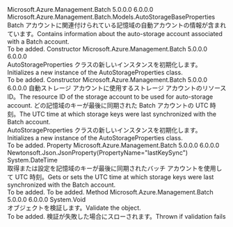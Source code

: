 <Type Name="AutoStorageProperties" FullName="Microsoft.Azure.Management.Batch.Models.AutoStorageProperties">
  <TypeSignature Language="C#" Value="public class AutoStorageProperties : Microsoft.Azure.Management.Batch.Models.AutoStorageBaseProperties" />
  <TypeSignature Language="ILAsm" Value=".class public auto ansi beforefieldinit AutoStorageProperties extends Microsoft.Azure.Management.Batch.Models.AutoStorageBaseProperties" />
  <TypeSignature Language="DocId" Value="T:Microsoft.Azure.Management.Batch.Models.AutoStorageProperties" />
  <TypeSignature Language="VB.NET" Value="Public Class AutoStorageProperties&#xA;Inherits AutoStorageBaseProperties" />
  <TypeSignature Language="F#" Value="type AutoStorageProperties = class&#xA;    inherit AutoStorageBaseProperties" />
  <AssemblyInfo>
    <AssemblyName>Microsoft.Azure.Management.Batch</AssemblyName>
    <AssemblyVersion>5.0.0.0</AssemblyVersion>
    <AssemblyVersion>6.0.0.0</AssemblyVersion>
  </AssemblyInfo>
  <Base>
    <BaseTypeName>Microsoft.Azure.Management.Batch.Models.AutoStorageBaseProperties</BaseTypeName>
  </Base>
  <Interfaces />
  <Docs>
    <summary>
            <span data-ttu-id="9ce5a-101">Batch アカウントに関連付けられている記憶域の自動アカウントの情報が含まれています。</span><span class="sxs-lookup"><span data-stu-id="9ce5a-101">Contains information about the auto-storage account associated with a Batch account.</span></span>
            </summary>
    <remarks>To be added.</remarks>
  </Docs>
  <Members>
    <Member MemberName=".ctor">
      <MemberSignature Language="C#" Value="public AutoStorageProperties ();" />
      <MemberSignature Language="ILAsm" Value=".method public hidebysig specialname rtspecialname instance void .ctor() cil managed" />
      <MemberSignature Language="DocId" Value="M:Microsoft.Azure.Management.Batch.Models.AutoStorageProperties.#ctor" />
      <MemberSignature Language="VB.NET" Value="Public Sub New ()" />
      <MemberType>Constructor</MemberType>
      <AssemblyInfo>
        <AssemblyName>Microsoft.Azure.Management.Batch</AssemblyName>
        <AssemblyVersion>5.0.0.0</AssemblyVersion>
        <AssemblyVersion>6.0.0.0</AssemblyVersion>
      </AssemblyInfo>
      <Parameters />
      <Docs>
        <summary>
            <span data-ttu-id="9ce5a-102">AutoStorageProperties クラスの新しいインスタンスを初期化します。</span><span class="sxs-lookup"><span data-stu-id="9ce5a-102">Initializes a new instance of the AutoStorageProperties class.</span></span>
            </summary>
        <remarks>To be added.</remarks>
      </Docs>
    </Member>
    <Member MemberName=".ctor">
      <MemberSignature Language="C#" Value="public AutoStorageProperties (string storageAccountId, DateTime lastKeySync);" />
      <MemberSignature Language="ILAsm" Value=".method public hidebysig specialname rtspecialname instance void .ctor(string storageAccountId, valuetype System.DateTime lastKeySync) cil managed" />
      <MemberSignature Language="DocId" Value="M:Microsoft.Azure.Management.Batch.Models.AutoStorageProperties.#ctor(System.String,System.DateTime)" />
      <MemberSignature Language="VB.NET" Value="Public Sub New (storageAccountId As String, lastKeySync As DateTime)" />
      <MemberSignature Language="F#" Value="new Microsoft.Azure.Management.Batch.Models.AutoStorageProperties : string * DateTime -&gt; Microsoft.Azure.Management.Batch.Models.AutoStorageProperties" Usage="new Microsoft.Azure.Management.Batch.Models.AutoStorageProperties (storageAccountId, lastKeySync)" />
      <MemberType>Constructor</MemberType>
      <AssemblyInfo>
        <AssemblyName>Microsoft.Azure.Management.Batch</AssemblyName>
        <AssemblyVersion>5.0.0.0</AssemblyVersion>
        <AssemblyVersion>6.0.0.0</AssemblyVersion>
      </AssemblyInfo>
      <Parameters>
        <Parameter Name="storageAccountId" Type="System.String" />
        <Parameter Name="lastKeySync" Type="System.DateTime" />
      </Parameters>
      <Docs>
        <param name="storageAccountId"><span data-ttu-id="9ce5a-103">自動ストレージ アカウントに使用するストレージ アカウントのリソース ID。</span><span class="sxs-lookup"><span data-stu-id="9ce5a-103">The resource ID of the storage account to be used for auto-storage account.</span></span></param>
        <param name="lastKeySync"><span data-ttu-id="9ce5a-104">どの記憶域のキーが最後に同期された Batch アカウントの UTC 時刻。</span><span class="sxs-lookup"><span data-stu-id="9ce5a-104">The UTC time at which storage keys were last synchronized with the Batch account.</span></span></param>
        <summary>
            <span data-ttu-id="9ce5a-105">AutoStorageProperties クラスの新しいインスタンスを初期化します。</span><span class="sxs-lookup"><span data-stu-id="9ce5a-105">Initializes a new instance of the AutoStorageProperties class.</span></span>
            </summary>
        <remarks>To be added.</remarks>
      </Docs>
    </Member>
    <Member MemberName="LastKeySync">
      <MemberSignature Language="C#" Value="public DateTime LastKeySync { get; set; }" />
      <MemberSignature Language="ILAsm" Value=".property instance valuetype System.DateTime LastKeySync" />
      <MemberSignature Language="DocId" Value="P:Microsoft.Azure.Management.Batch.Models.AutoStorageProperties.LastKeySync" />
      <MemberSignature Language="VB.NET" Value="Public Property LastKeySync As DateTime" />
      <MemberSignature Language="F#" Value="member this.LastKeySync : DateTime with get, set" Usage="Microsoft.Azure.Management.Batch.Models.AutoStorageProperties.LastKeySync" />
      <MemberType>Property</MemberType>
      <AssemblyInfo>
        <AssemblyName>Microsoft.Azure.Management.Batch</AssemblyName>
        <AssemblyVersion>5.0.0.0</AssemblyVersion>
        <AssemblyVersion>6.0.0.0</AssemblyVersion>
      </AssemblyInfo>
      <Attributes>
        <Attribute>
          <AttributeName>Newtonsoft.Json.JsonProperty(PropertyName="lastKeySync")</AttributeName>
        </Attribute>
      </Attributes>
      <ReturnValue>
        <ReturnType>System.DateTime</ReturnType>
      </ReturnValue>
      <Docs>
        <summary>
            <span data-ttu-id="9ce5a-106">取得または設定を記憶域のキーが最後に同期されたバッチ アカウントを使用して UTC 時刻。</span><span class="sxs-lookup"><span data-stu-id="9ce5a-106">Gets or sets the UTC time at which storage keys were last synchronized with the Batch account.</span></span>
            </summary>
        <value>To be added.</value>
        <remarks>To be added.</remarks>
      </Docs>
    </Member>
    <Member MemberName="Validate">
      <MemberSignature Language="C#" Value="public override void Validate ();" />
      <MemberSignature Language="ILAsm" Value=".method public hidebysig virtual instance void Validate() cil managed" />
      <MemberSignature Language="DocId" Value="M:Microsoft.Azure.Management.Batch.Models.AutoStorageProperties.Validate" />
      <MemberSignature Language="VB.NET" Value="Public Overrides Sub Validate ()" />
      <MemberSignature Language="F#" Value="override this.Validate : unit -&gt; unit" Usage="autoStorageProperties.Validate " />
      <MemberType>Method</MemberType>
      <AssemblyInfo>
        <AssemblyName>Microsoft.Azure.Management.Batch</AssemblyName>
        <AssemblyVersion>5.0.0.0</AssemblyVersion>
        <AssemblyVersion>6.0.0.0</AssemblyVersion>
      </AssemblyInfo>
      <ReturnValue>
        <ReturnType>System.Void</ReturnType>
      </ReturnValue>
      <Parameters />
      <Docs>
        <summary>
            <span data-ttu-id="9ce5a-107">オブジェクトを検証します。</span><span class="sxs-lookup"><span data-stu-id="9ce5a-107">Validate the object.</span></span>
            </summary>
        <remarks>To be added.</remarks>
        <exception cref="T:Microsoft.Rest.ValidationException">
            <span data-ttu-id="9ce5a-108">検証が失敗した場合にスローされます。</span><span class="sxs-lookup"><span data-stu-id="9ce5a-108">Thrown if validation fails</span></span>
            </exception>
      </Docs>
    </Member>
  </Members>
</Type>